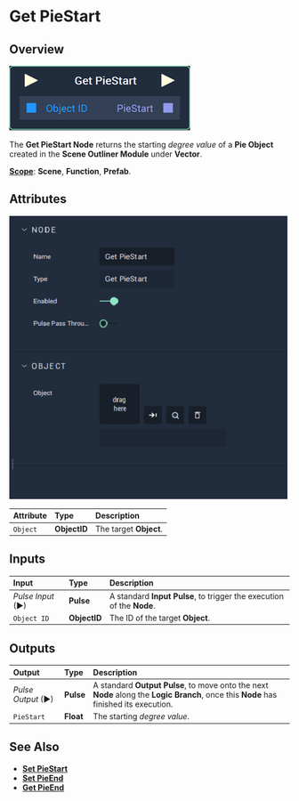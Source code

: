 # Get PieStart

## Overview

![The Get PieStart Node.](../../../../.gitbook/assets/node-get-piestart.png)

The **Get PieStart Node** returns the starting _degree value_ of a **Pie Object** created in the **Scene Outliner Module** under **Vector**.

[**Scope**](../../../overview.md#scopes): **Scene**, **Function**, **Prefab**.

## Attributes

![The Get PieStart Node Attributes.](../../../../.gitbook/assets/node-get-piestart-attr.png)

| Attribute | Type | Description |
| :--- | :--- | :--- |
| `Object` | **ObjectID** | The target **Object**. |

## Inputs

| Input | Type | Description |
| :--- | :--- | :--- |
| _Pulse Input_ \(►\) | **Pulse** | A standard **Input Pulse**, to trigger the execution of the **Node**. |
| `Object ID` | **ObjectID** | The ID of the target **Object**. |

## Outputs

| Output | Type | Description |
| :--- | :--- | :--- |
| _Pulse Output_ \(►\) | **Pulse** | A standard **Output Pulse**, to move onto the next **Node** along the **Logic Branch**, once this **Node** has finished its execution. |
| `PieStart` | **Float** | The starting _degree value_. |

## See Also

* [**Set PieStart**](setpiestart.md)
* [**Set PieEnd**](setpieend.md)
* [**Get PieEnd**](getpieend.md)

